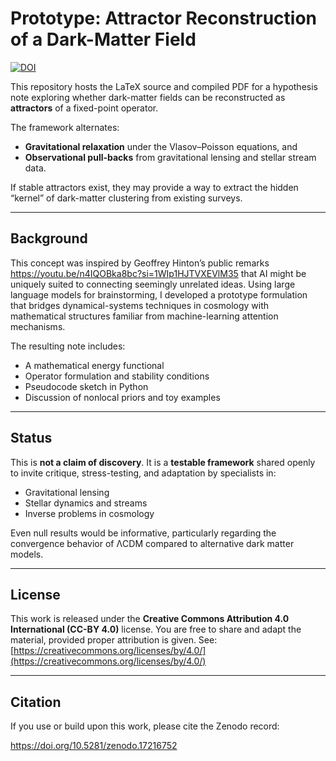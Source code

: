 # Prototype: Attractor Reconstruction of a Dark-Matter Field

[![DOI](https://zenodo.org/badge/DOI/10.5281/zenodo.17216752.svg)](https://doi.org/10.5281/zenodo.17216752)

This repository hosts the LaTeX source and compiled PDF for a hypothesis note
exploring whether dark-matter fields can be reconstructed as **attractors** of a
fixed-point operator.

The framework alternates:

- **Gravitational relaxation** under the Vlasov–Poisson equations, and
- **Observational pull-backs** from gravitational lensing and stellar stream
  data.

If stable attractors exist, they may provide a way to extract the hidden
“kernel” of dark-matter clustering from existing surveys.

---

## Background

This concept was inspired by Geoffrey Hinton’s public remarks
https://youtu.be/n4IQOBka8bc?si=1WIp1HJTVXEVlM35 that AI might be uniquely
suited to connecting seemingly unrelated ideas. Using large language models for
brainstorming, I developed a prototype formulation that bridges
dynamical-systems techniques in cosmology with mathematical structures familiar
from machine-learning attention mechanisms.

The resulting note includes:

- A mathematical energy functional
- Operator formulation and stability conditions
- Pseudocode sketch in Python
- Discussion of nonlocal priors and toy examples

---

## Status

This is **not a claim of discovery**. It is a **testable framework** shared
openly to invite critique, stress-testing, and adaptation by specialists in:

- Gravitational lensing
- Stellar dynamics and streams
- Inverse problems in cosmology

Even null results would be informative, particularly regarding the convergence
behavior of ΛCDM compared to alternative dark matter models.

---

## License

This work is released under the **Creative Commons Attribution 4.0 International
(CC-BY 4.0)** license. You are free to share and adapt the material, provided
proper attribution is given. See:
[https://creativecommons.org/licenses/by/4.0/](https://creativecommons.org/licenses/by/4.0/)

---

## Citation

If you use or build upon this work, please cite the Zenodo record:

https://doi.org/10.5281/zenodo.17216752
